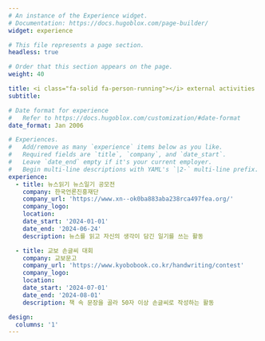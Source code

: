 ```yaml
---
# An instance of the Experience widget.
# Documentation: https://docs.hugoblox.com/page-builder/
widget: experience

# This file represents a page section.
headless: true

# Order that this section appears on the page.
weight: 40

title: <i class="fa-solid fa-person-running"></i> external activities
subtitle:

# Date format for experience
#   Refer to https://docs.hugoblox.com/customization/#date-format
date_format: Jan 2006

# Experiences.
#   Add/remove as many `experience` items below as you like.
#   Required fields are `title`, `company`, and `date_start`.
#   Leave `date_end` empty if it's your current employer.
#   Begin multi-line descriptions with YAML's `|2-` multi-line prefix.
experience:
  - title: 뉴스읽기 뉴스일기 공모전
    company: 한국언론진흥재단
    company_url: 'https://www.xn--ok0ba883aba238rca497fea.org/'
    company_logo: 
    location: 
    date_start: '2024-01-01'
    date_end: '2024-06-24'
    description: 뉴스를 읽고 자신의 생각이 담긴 일기를 쓰는 활동

  - title: 교보 손글씨 대회
    company: 교보문고
    company_url: 'https://www.kyobobook.co.kr/handwriting/contest'
    company_logo: 
    location:
    date_start: '2024-07-01'
    date_end: '2024-08-01'
    description: 책 속 문장을 골라 50자 이상 손글씨로 작성하는 활동

design:
  columns: '1'
---
```

